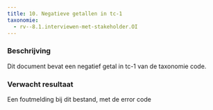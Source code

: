 ```yaml
---
title: 10. Negatieve getallen in tc-1
taxonomie:
  - rv--8.1.interviewen-met-stakeholder.OI
---
```


### Beschrijving

Dit document bevat een negatief getal in tc-1 van de taxonomie code.

### Verwacht resultaat

Een foutmelding bij dit bestand, met de error code
